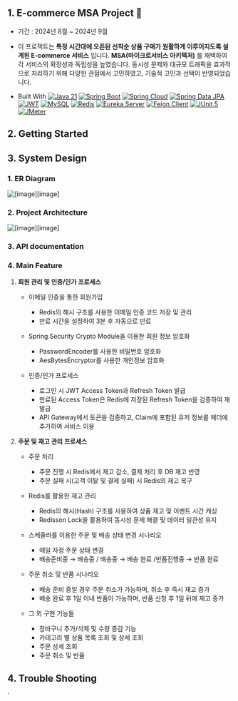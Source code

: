 <!-- ABOUT THE PROJECT -->
## 1. E-commerce MSA Project 🛒


 * 기간 : 2024년 8월 ~ 2024년 9월 
 
- 이 프로젝트는 **특정 시간대에 오픈된 선착순 상품 구매가 원활하게 이루어지도록 설계된 E-commerce 서비스** 입니다. **MSA(마이크로서비스 아키텍처)** 를 채택하여 각 서비스의 확장성과 독립성을 높였습니다. 동시성 문제와 대규모 트래픽을 효과적으로 처리하기 위해 다양한 관점에서 고민하였고, 기술적 고민과 선택이 반영되었습니다.

 - Built With
    [![Java 21][Java]][Java-url] [![Spring Boot][SpringBoot]][SpringBoot-url] [![Spring Cloud][SpringCloud]][SpringCloud-url] [![Spring Data JPA][SpringDataJPA]][SpringDataJPA-url] [![JWT][JWT]][JWT-url] [![MySQL][MySQL]][MySQL-url] [![Redis][Redis]][Redis-url] [![Eureka Server][EurekaServer]][EurekaServer-url] [![Feign Client][FeignClient]][FeignClient-url] [![JUnit 5][JUnit5]][JUnit5-url] [![JMeter][JMeter]][JMeter-url]

## 2. Getting Started

##  3. System Design 

### 1. ER Diagram
![[image][image]][erd-url]

### 2. Project Architecture
![[image][image]][architecture-url]

### 3. API documentation

### 4. Main Feature

1.  **회원 관리 및 인증/인가 프로세스**

	- 이메일 인증을 통한 회원가입 
		- Redis의 해시 구조를 사용한 이메일 인증 코드 저장 및 관리
		- 만료 시간을 설정하여 3분 후 자동으로 만료

	- Spring Security Crypto Module을 이용한 회원 정보 암호화 
		- PasswordEncoder를 사용한 비밀번호 암호화 
		- AesBytesEncryptor를 사용한 개인정보 암호화 

	- 인증/인가 프로세스
		- 로그인 시 JWT Access Token과 Refresh Token 발급
		- 만료된 Access Token은 Redis에 저장된 Refresh Token을 검증하여 재발급
		- API Gateway에서 토큰을 검증하고, Claim에 포함된 유저 정보를 헤더에 추가하여 서비스 이용
	
2.  **주문 및 재고 관리 프로세스**

	- 주문 처리 
		- 주문 진행 시 Redis에서 재고 감소, 결제 처리 후 DB 재고 반영
		- 주문 실패 시(고객 이탈 및 결제 실패) 시 Redis의 재고 복구
		
	- Redis를 활용한 재고 관리
		- Redis의 해시(Hash) 구조를 사용하여 상품 재고 및 이벤트 시간 캐싱
		- Redisson Lock을 활용하여 동시성 문제 해결 및 데이터 일관성 유지

	-  스케줄러를 이용한 주문 및 배송 상태 변경 시나리오
		- 매일 자정 주문 상태 변경 
		- 배송준비중 → 배송중 / 배송중 → 배송 완료 /반품진행중 → 반품 완료

	-  주문 취소 및 반품 시나리오
		- 배송 준비 중일 경우 주문 취소가 가능하며, 취소 후 즉시 재고 증가 
		- 배송 완료 후 1일 이내 반품이 가능하며, 반품 신청 후 1일 뒤에 재고 증가
		
	- 그 외 구현 기능들
		- 장바구니 추가/삭제 및 수량 증감 기능
		- 카테고리 별 상품 목록 조회 및 상세 조회
		- 주문 상세 조회
		- 주문 취소 및 반품

## 4. Trouble Shooting
`
<!-- MARKDOWN LINKS & IMAGES -->
[Java]: https://img.shields.io/badge/Java-ED8B00?style=for-the-badge&logo=openjdk&logoColor=white
[Java-url]: https://www.oracle.com/java/
[SpringBoot]: https://img.shields.io/badge/Spring_Boot-6DB33F?style=for-the-badge&logo=springboot&logoColor=white
[SpringBoot-url]: https://spring.io/projects/spring-boot
[SpringCloud]: https://img.shields.io/badge/Spring_Cloud-6DB33F?style=for-the-badge&logo=spring&logoColor=white
[SpringCloud-url]: https://spring.io/projects/spring-cloud
[SpringDataJPA]: https://img.shields.io/badge/Spring_Data_JPA-6DB33F?style=for-the-badge&logo=spring&logoColor=white
[SpringDataJPA-url]: https://spring.io/projects/spring-data-jpa
[MySQL]: https://img.shields.io/badge/MySQL-00758F?style=for-the-badge&logo=mysql&logoColor=white
[MySQL-url]: https://www.mysql.com/
[Redis]: https://img.shields.io/badge/Redis-D82C20?style=for-the-badge&logo=redis&logoColor=white
[Redis-url]: https://redis.io/
[JWT]: https://img.shields.io/badge/JSON_Web_Tokens-000000?style=for-the-badge&logo=json-web-tokens&logoColor=white
[JWT-url]: https://jwt.io/
[JUnit5]: https://img.shields.io/badge/JUnit_5-25A162?style=for-the-badge&logo=junit5&logoColor=white
[JUnit5-url]: https://junit.org/junit5/
[JMeter]: https://img.shields.io/badge/JMeter-D73D4A?style=for-the-badge&logo=apache&logoColor=white
[JMeter-url]: https://jmeter.apache.org/
[EurekaServer]: https://img.shields.io/badge/Eureka_Server-6DB33F?style=for-the-badge&logo=spring&logoColor=white
[EurekaServer-url]: https://spring.io/projects/spring-cloud-netflix
[FeignClient]: https://img.shields.io/badge/Feign_Client-6DB33F?style=for-the-badge&logo=spring&logoColor=white
[FeignClient-url]: https://spring.io/projects/spring-cloud-openfeign
[erd-url]:https://private-user-images.githubusercontent.com/174220273/364687102-d330acb5-e4cc-4dd1-b736-97f91e6b5a2a.png?jwt=eyJhbGciOiJIUzI1NiIsInR5cCI6IkpXVCJ9.eyJpc3MiOiJnaXRodWIuY29tIiwiYXVkIjoicmF3LmdpdGh1YnVzZXJjb250ZW50LmNvbSIsImtleSI6ImtleTUiLCJleHAiOjE3MjU2ODY3NzEsIm5iZiI6MTcyNTY4NjQ3MSwicGF0aCI6Ii8xNzQyMjAyNzMvMzY0Njg3MTAyLWQzMzBhY2I1LWU0Y2MtNGRkMS1iNzM2LTk3ZjkxZTZiNWEyYS5wbmc_WC1BbXotQWxnb3JpdGhtPUFXUzQtSE1BQy1TSEEyNTYmWC1BbXotQ3JlZGVudGlhbD1BS0lBVkNPRFlMU0E1M1BRSzRaQSUyRjIwMjQwOTA3JTJGdXMtZWFzdC0xJTJGczMlMkZhd3M0X3JlcXVlc3QmWC1BbXotRGF0ZT0yMDI0MDkwN1QwNTIxMTFaJlgtQW16LUV4cGlyZXM9MzAwJlgtQW16LVNpZ25hdHVyZT0yN2FlNjJkOTM0ODBkMDRhOGJjOWY1N2RmMzYwY2E3OTg3ODcxMjA0MWMxMzYyNTIwODFmOTMzOTVmZGJiMTgxJlgtQW16LVNpZ25lZEhlYWRlcnM9aG9zdCZhY3Rvcl9pZD0wJmtleV9pZD0wJnJlcG9faWQ9MCJ9.7F8ej96h9ZeKc9t9xxL1IaL1RXcxBv1o81m7QbIRq3Y
[architecture-url]: https://private-user-images.githubusercontent.com/174220273/365343901-65e33c97-e3d9-4fc2-bb2f-990b19eabcfd.png?jwt=eyJhbGciOiJIUzI1NiIsInR5cCI6IkpXVCJ9.eyJpc3MiOiJnaXRodWIuY29tIiwiYXVkIjoicmF3LmdpdGh1YnVzZXJjb250ZW50LmNvbSIsImtleSI6ImtleTUiLCJleHAiOjE3MjU2ODY3MjAsIm5iZiI6MTcyNTY4NjQyMCwicGF0aCI6Ii8xNzQyMjAyNzMvMzY1MzQzOTAxLTY1ZTMzYzk3LWUzZDktNGZjMi1iYjJmLTk5MGIxOWVhYmNmZC5wbmc_WC1BbXotQWxnb3JpdGhtPUFXUzQtSE1BQy1TSEEyNTYmWC1BbXotQ3JlZGVudGlhbD1BS0lBVkNPRFlMU0E1M1BRSzRaQSUyRjIwMjQwOTA3JTJGdXMtZWFzdC0xJTJGczMlMkZhd3M0X3JlcXVlc3QmWC1BbXotRGF0ZT0yMDI0MDkwN1QwNTIwMjBaJlgtQW16LUV4cGlyZXM9MzAwJlgtQW16LVNpZ25hdHVyZT01YzRmZjVhMDUzODI1N2Y5MWYwZjRhYTlhYmYyNGQ2YTFlZmM1Yzk2ZDZjODg5MzQ1NjNjNzNiOGI3ZjIxZGMxJlgtQW16LVNpZ25lZEhlYWRlcnM9aG9zdCZhY3Rvcl9pZD0wJmtleV9pZD0wJnJlcG9faWQ9MCJ9.wMXhAy_CqY12PDCHS7cBK7BHeo91xlvMBVrR8vi8ysQ
